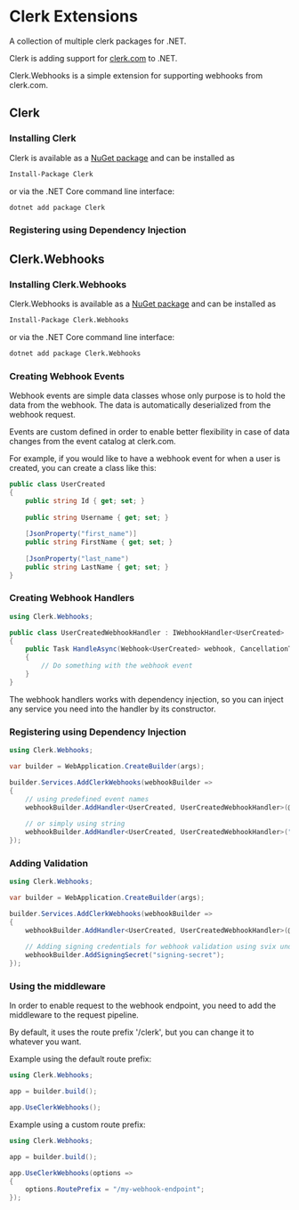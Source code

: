 # Clerk Extensions

A collection of multiple clerk packages for .NET.

Clerk is adding support for [clerk.com](https://clerk.com/) to .NET.

Clerk.Webhooks is a simple extension for supporting webhooks from clerk.com.

## Clerk

### Installing Clerk

Clerk is available as a [NuGet package](https://www.nuget.org/packages/Clerk/) and can be installed as
```bash
Install-Package Clerk
```

or via the .NET Core command line interface:
```bash
dotnet add package Clerk
```

### Registering using Dependency Injection

## Clerk.Webhooks

### Installing Clerk.Webhooks

Clerk.Webhooks is available as a [NuGet package](https://www.nuget.org/packages/Clerk/) and can be installed as
```bash
Install-Package Clerk.Webhooks
```

or via the .NET Core command line interface:
```bash
dotnet add package Clerk.Webhooks
```

### Creating Webhook Events

Webhook events are simple data classes whose only purpose is to hold the data from the webhook.
The data is automatically deserialized from the webhook request.

Events are custom defined in order to enable better flexibility in case of data changes from the event catalog at clerk.com.

For example, if you would like to have a webhook event for when a user is created, you can create a class like this:

```csharp
public class UserCreated
{
    public string Id { get; set; }
    
    public string Username { get; set; }
    
    [JsonProperty("first_name")]
    public string FirstName { get; set; }
    
    [JsonProperty("last_name")
    public string LastName { get; set; }
}
```

### Creating Webhook Handlers

```csharp
using Clerk.Webhooks;

public class UserCreatedWebhookHandler : IWebhookHandler<UserCreated>
{
    public Task HandleAsync(Webhook<UserCreated> webhook, CancellationToken cancellationToken)
    {
        // Do something with the webhook event
    }
}
```

The webhook handlers works with dependency injection, so you can inject any service you need into the handler by its constructor.

### Registering using Dependency Injection

```csharp
using Clerk.Webhooks;

var builder = WebApplication.CreateBuilder(args);

builder.Services.AddClerkWebhooks(webhookBuilder => 
{
    // using predefined event names
    webhookBuilder.AddHandler<UserCreated, UserCreatedWebhookHandler>(@event => @event.User.Created);
    
    // or simply using string
    webhookBuilder.AddHandler<UserCreated, UserCreatedWebhookHandler>("user.created");
});
```

### Adding Validation

```csharp
using Clerk.Webhooks;

var builder = WebApplication.CreateBuilder(args);

builder.Services.AddClerkWebhooks(webhookBuilder => 
{
    webhookBuilder.AddHandler<UserCreated, UserCreatedWebhookHandler>(@event => @event.User.Created);
    
    // Adding signing credentials for webhook validation using svix under the hood
    webhookBuilder.AddSigningSecret("signing-secret");
});
```

### Using the middleware

In order to enable request to the webhook endpoint, you need to add the middleware to the request pipeline.

By default, it uses the route prefix '/clerk', but you can change it to whatever you want.

Example using the default route prefix:

```csharp
using Clerk.Webhooks;

app = builder.build();

app.UseClerkWebhooks();
```

Example using a custom route prefix:

```csharp
using Clerk.Webhooks;

app = builder.build();

app.UseClerkWebhooks(options => 
{
    options.RoutePrefix = "/my-webhook-endpoint";
});
```
